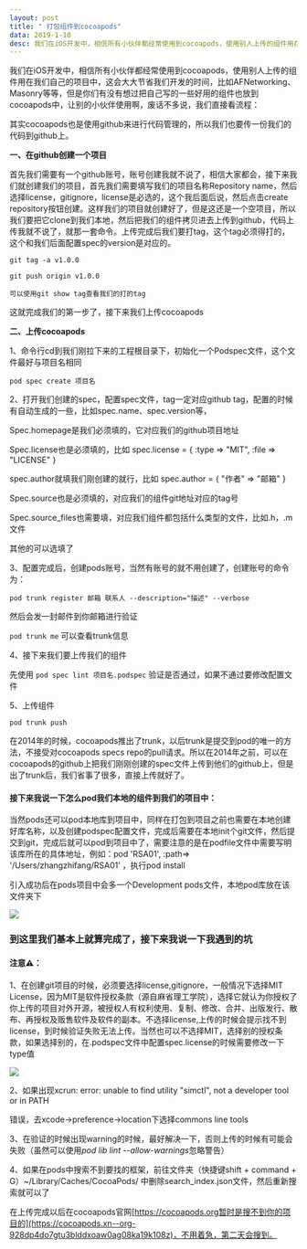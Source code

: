 ```yaml
---
layout: post
title: " 打包组件到cocoapods"
data: 2019-1-10
desc: 我们在iOS开发中，相信所有小伙伴都经常使用到cocoapods，使用别人上传的组件用在我们自己的项目中，这会大大节省我们开发的时间...
---
```




我们在iOS开发中，相信所有小伙伴都经常使用到cocoapods，使用别人上传的组件用在我们自己的项目中，这会大大节省我们开发的时间，比如AFNetworking、Masonry等等，但是你们有没有想过把自己写的一些好用的组件也放到cocoapods中，让别的小伙伴使用啊，废话不多说，我们直接看流程：

其实cocoapods也是使用github来进行代码管理的，所以我们也要传一份我们的代码到github上。

**一、在github创建一个项目**

首先我们需要有一个github账号，账号创建我就不说了，相信大家都会，接下来我们就创建我们的项目，首先我们需要填写我们的项目名称Repository name，然后选择license，gitignore，license是必选的，这个我后面后说，然后点击create repository按钮创建。这样我们的项目就创建好了，但是这还是一个空项目，所以我们要把它clone到我们本地，然后把我们的组件拷贝进去上传到github，代码上传我就不说了，就那一套命令。上传完成后我们要打tag，这个tag必须得打的，这个和我们后面配置spec的version是对应的。

`git tag -a v1.0.0`

`git push origin v1.0.0`

`可以使用git show tag查看我们的打的tag`

这就完成我们的第一步了，接下来我们上传cocoapods

**二、上传cocoapods**

1、命令行cd到我们刚拉下来的工程根目录下，初始化一个Podspec文件，这个文件最好与项目名相同

`pod spec create 项目名`

2、打开我们创建的spec，配置spec文件，tag一定对应github tag，配置的时候有自动生成的一些，比如spec.name、spec.version等，

Spec.homepage是我们必须填的，它对应我们的github项目地址

Spec.license也是必须填的，比如 spec.license      = { :type => "MIT", :file => "LICENSE" }

spec.author就填我们刚创建的就行，比如  spec.author = { "作者" => "邮箱" }

Spec.source也是必须填的，对应我们的组件git地址对应的tag号

Spec.source_files也需要填，对应我们组件都包括什么类型的文件，比如.h，.m文件

其他的可以选填了

3、配置完成后，创建pods账号，当然有账号的就不用创建了，创建账号的命令为：

`pod trunk register 邮箱 联系人 --description="描述" --verbose`

然后会发一封邮件到你邮箱进行验证

`pod trunk me` 可以查看trunk信息

4、接下来我们要上传我们的组件

先使用 `pod spec lint 项目名.podspec` 验证是否通过，如果不通过要修改配置文件

5、上传组件

`pod trunk push` 

在2014年的时候，cocoapods推出了trunk，以后trunk是提交到pod的唯一的方法，不接受对cocoapods specs repo的pull请求。所以在2014年之前，可以在cocoapods的github上把我们刚刚创建的spec文件上传到他们的github上，但是出了trunk后，我们省事了很多，直接上传就好了。

#### **接下来我说一下怎么pod我们本地的组件到我们的项目中：**

当然pods还可以pod本地库到项目中，同样在打包到项目之前也需要在本地创建好库名称，以及创建podspec配置文件，完成后需要在本地init个git文件，然后提交到git，完成后就可以pod到项目中了，需要注意的是在podfile文件中需要写明该库所在的具体地址，例如：pod 'RSA01', :path=> '/Users/zhangzhifang/RSA01’ ，执行pod install

引入成功后在pods项目中会多一个Development pods文件，本地pod库放在该文件夹下

![](../../../../assets/cocoapods/cacoapodsDic.png)

### **到这里我们基本上就算完成了，接下来我说一下我遇到的坑**

#### **注意⚠️：**

1、在创建git项目的时候，必须要选择license,gitignore，一般情况下选择MIT License，因为MIT是软件授权条款（源自麻省理工学院），选择它就认为你授权了你上传的项目对外开源，被授权人有权利使用、复制、修改、合并、出版发行、散布、再授权及贩售软件及软件的副本。不选择license,上传的时候会提示找不到license，到时候验证失败无法上传。当然也可以不选择MIT，选择别的授权条款，如果选择别的，在.podspec文件中配置spec.license的时候需要修改一下type值

![](../../../../assets/cocoapods/creategithub.png)

2、如果出现xcrun: error: unable to find utility "simctl", not a developer tool or in PATH

错误，去xcode->preference->location下选择commons line tools

3、在验证的时候出现warning的时候，最好解决一下，否则上传的时候有可能会失败（虽然可以使用*pod* *lib* *lint* --*allow*-*warnings*忽略警告）

4、如果在pods中搜索不到要找的框架，前往文件夹（快捷键shift + command + G）~/Library/Caches/CocoaPods/ 中删除search_index.json文件，然后重新搜索就可以了



在上传完成以后在cocoapods官网[https://cocoapods.org暂时是搜不到你的项目的](https://cocoapods.xn--org-928dp4do7gtu3blddxoaw0ag08ka19k108z)，不用着急，第二天会搜到。